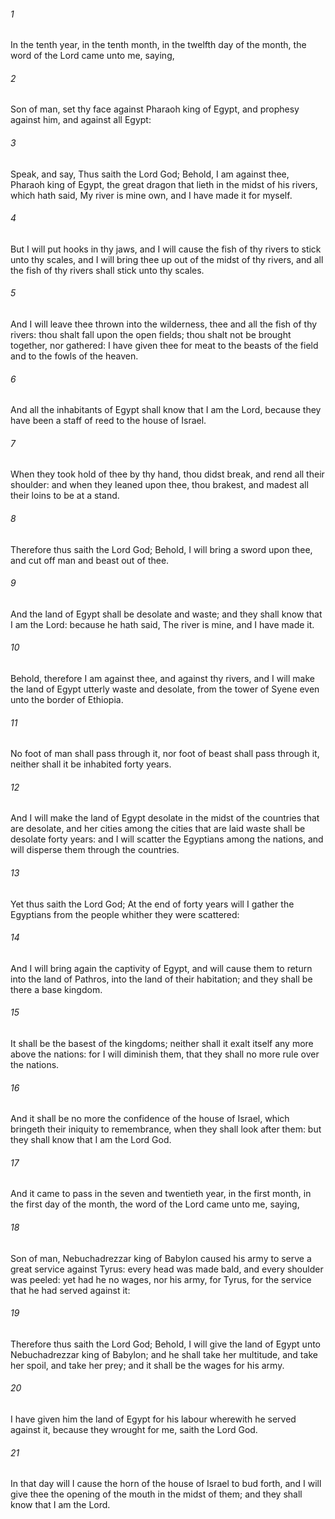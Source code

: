 ###### 1
In the tenth year, in the tenth month, in the twelfth day of the month, the word of the Lord came unto me, saying,

###### 2
Son of man, set thy face against Pharaoh king of Egypt, and prophesy against him, and against all Egypt:

###### 3
Speak, and say, Thus saith the Lord God; Behold, I am against thee, Pharaoh king of Egypt, the great dragon that lieth in the midst of his rivers, which hath said, My river is mine own, and I have made it for myself.

###### 4
But I will put hooks in thy jaws, and I will cause the fish of thy rivers to stick unto thy scales, and I will bring thee up out of the midst of thy rivers, and all the fish of thy rivers shall stick unto thy scales.

###### 5
And I will leave thee thrown into the wilderness, thee and all the fish of thy rivers: thou shalt fall upon the open fields; thou shalt not be brought together, nor gathered: I have given thee for meat to the beasts of the field and to the fowls of the heaven.

###### 6
And all the inhabitants of Egypt shall know that I am the Lord, because they have been a staff of reed to the house of Israel.

###### 7
When they took hold of thee by thy hand, thou didst break, and rend all their shoulder: and when they leaned upon thee, thou brakest, and madest all their loins to be at a stand.

###### 8
Therefore thus saith the Lord God; Behold, I will bring a sword upon thee, and cut off man and beast out of thee.

###### 9
And the land of Egypt shall be desolate and waste; and they shall know that I am the Lord: because he hath said, The river is mine, and I have made it.

###### 10
Behold, therefore I am against thee, and against thy rivers, and I will make the land of Egypt utterly waste and desolate, from the tower of Syene even unto the border of Ethiopia.

###### 11
No foot of man shall pass through it, nor foot of beast shall pass through it, neither shall it be inhabited forty years.

###### 12
And I will make the land of Egypt desolate in the midst of the countries that are desolate, and her cities among the cities that are laid waste shall be desolate forty years: and I will scatter the Egyptians among the nations, and will disperse them through the countries.

###### 13
Yet thus saith the Lord God; At the end of forty years will I gather the Egyptians from the people whither they were scattered:

###### 14
And I will bring again the captivity of Egypt, and will cause them to return into the land of Pathros, into the land of their habitation; and they shall be there a base kingdom.

###### 15
It shall be the basest of the kingdoms; neither shall it exalt itself any more above the nations: for I will diminish them, that they shall no more rule over the nations.

###### 16
And it shall be no more the confidence of the house of Israel, which bringeth their iniquity to remembrance, when they shall look after them: but they shall know that I am the Lord God.

###### 17
And it came to pass in the seven and twentieth year, in the first month, in the first day of the month, the word of the Lord came unto me, saying,

###### 18
Son of man, Nebuchadrezzar king of Babylon caused his army to serve a great service against Tyrus: every head was made bald, and every shoulder was peeled: yet had he no wages, nor his army, for Tyrus, for the service that he had served against it:

###### 19
Therefore thus saith the Lord God; Behold, I will give the land of Egypt unto Nebuchadrezzar king of Babylon; and he shall take her multitude, and take her spoil, and take her prey; and it shall be the wages for his army.

###### 20
I have given him the land of Egypt for his labour wherewith he served against it, because they wrought for me, saith the Lord God.

###### 21
In that day will I cause the horn of the house of Israel to bud forth, and I will give thee the opening of the mouth in the midst of them; and they shall know that I am the Lord.

